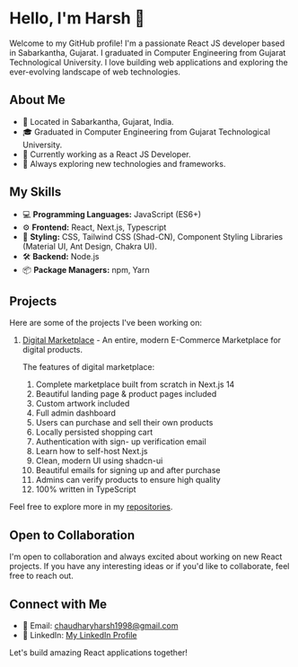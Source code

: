 # Hello, I'm Harsh 👋

Welcome to my GitHub profile! I'm a passionate React JS developer based in Sabarkantha, Gujarat. I graduated in Computer Engineering from Gujarat Technological University. I love building web applications and exploring the ever-evolving landscape of web technologies.

## About Me

- 📍 Located in Sabarkantha, Gujarat, India.
- 🎓 Graduated in Computer Engineering from Gujarat Technological University.
- 💼 Currently working as a React JS Developer.
- 🚀 Always exploring new technologies and frameworks.

## My Skills

- 💻 **Programming Languages:** JavaScript (ES6+)
- ⚙️ **Frontend:** React, Next.js, Typescript
- 🎨 **Styling:** CSS, Tailwind CSS (Shad-CN), Component Styling Libraries (Material UI, Ant Design, Chakra UI).
- 🛠️ **Backend:** Node.js
- 📦 **Package Managers:** npm, Yarn

## Projects

Here are some of the projects I've been working on:

1. [Digital Marketplace](https://github.com/mynameisharsh/digital-marketplace) - An entire, modern E-Commerce Marketplace for digital products. 

   The features of digital marketplace:
     1. Complete marketplace built from scratch in Next.js 14
     2. Beautiful landing page & product pages included
     3. Custom artwork included
     4. Full admin dashboard
     5. Users can purchase and sell their own products
     6. Locally persisted shopping cart
     7. Authentication with sign- up verification email
     8. Learn how to self-host Next.js
     9. Clean, modern UI using shadcn-ui
     10. Beautiful emails for signing up and after purchase
     11. Admins can verify products to ensure high quality
     12. 100% written in TypeScript

Feel free to explore more in my [repositories](https://github.com/mynameisharsh).

## Open to Collaboration

I'm open to collaboration and always excited about working on new React projects. If you have any interesting ideas or if you'd like to collaborate, feel free to reach out.

## Connect with Me

- 📧 Email: chaudharyharsh1998@gmail.com
- 💼 LinkedIn: [My LinkedIn Profile](https://www.linkedin.com/in/harsh-chaudhary-852720135)

Let's build amazing React applications together!



<!---
mynameisharsh/mynameisharsh is a ✨ special ✨ repository because its `README.md` (this file) appears on your GitHub profile.
You can click the Preview link to take a look at your changes.
--->
